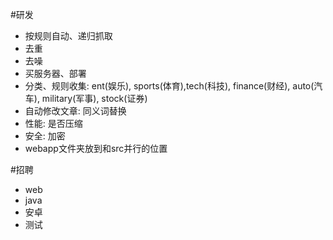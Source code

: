 #研发
* 按规则自动、递归抓取
* 去重
* 去噪
* 买服务器、部署
* 分类、规则收集: ent(娱乐), sports(体育),tech(科技), finance(财经), auto(汽车), military(军事), stock(证券)
* 自动修改文章: 同义词替换
* 性能: 是否压缩
* 安全: 加密
* webapp文件夹放到和src并行的位置

#招聘
* web
* java
* 安卓
* 测试